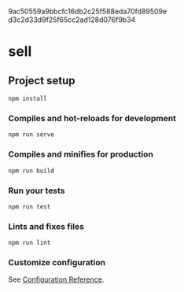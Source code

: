 
9ac50559a9bbcfc16db2c25f588eda70fd89509e
d3c2d33d9f25f65cc2ad128d076f9b34
# sell


## Project setup
```
npm install
```

### Compiles and hot-reloads for development
```
npm run serve
```

### Compiles and minifies for production
```
npm run build
```

### Run your tests
```
npm run test
```

### Lints and fixes files
```
npm run lint
```

### Customize configuration
See [Configuration Reference](https://cli.vuejs.org/config/).

